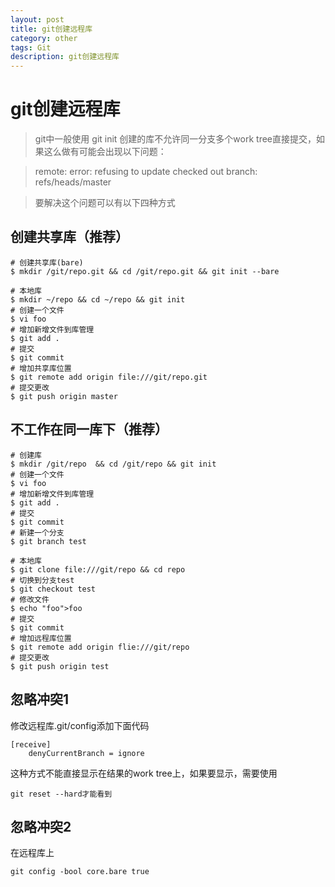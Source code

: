 ```yaml
---
layout: post
title: git创建远程库
category: other
tags: Git
description: git创建远程库
---
```


# git创建远程库

>git中一般使用 git init 创建的库不允许同一分支多个work tree直接提交，如果这么做有可能会出现以下问题：

>remote: error: refusing to update checked out branch: refs/heads/master

>要解决这个问题可以有以下四种方式

## 创建共享库（推荐）

    # 创建共享库(bare)
    $ mkdir /git/repo.git && cd /git/repo.git && git init --bare

    # 本地库
    $ mkdir ~/repo && cd ~/repo && git init
    # 创建一个文件
    $ vi foo
    # 增加新增文件到库管理
    $ git add .
    # 提交
    $ git commit
    # 增加共享库位置
    $ git remote add origin file:///git/repo.git
    # 提交更改
    $ git push origin master

## 不工作在同一库下（推荐）

    # 创建库
    $ mkdir /git/repo  && cd /git/repo && git init
    # 创建一个文件
    $ vi foo
    # 增加新增文件到库管理
    $ git add .
    # 提交
    $ git commit 
    # 新建一个分支
    $ git branch test

    # 本地库
    $ git clone file:///git/repo && cd repo
    # 切换到分支test
    $ git checkout test
    # 修改文件
    $ echo "foo">foo
    # 提交
    $ git commit 
    # 增加远程库位置
    $ git remote add origin flie:///git/repo
    # 提交更改
    $ git push origin test

## 忽略冲突1
修改远程库.git/config添加下面代码

    [receive]
        denyCurrentBranch = ignore

这种方式不能直接显示在结果的work tree上，如果要显示，需要使用

    git reset --hard才能看到

## 忽略冲突2
在远程库上

    git config -bool core.bare true
